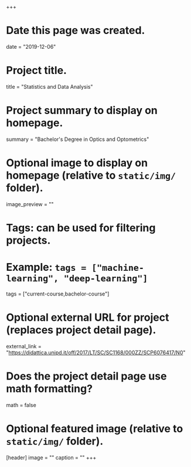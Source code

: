 +++
# Date this page was created.
date = "2019-12-06"

# Project title.
title = "Statistics and Data Analysis"

# Project summary to display on homepage.
summary = "Bachelor's Degree in Optics and Optometrics"

# Optional image to display on homepage (relative to `static/img/` folder).
image_preview = ""

# Tags: can be used for filtering projects.
# Example: `tags = ["machine-learning", "deep-learning"]`
tags = ["current-course,bachelor-course"]

# Optional external URL for project (replaces project detail page).
external_link = "https://didattica.unipd.it/off/2017/LT/SC/SC1168/000ZZ/SCP6076417/N0"

# Does the project detail page use math formatting?
math = false

# Optional featured image (relative to `static/img/` folder).
[header]
image = ""
caption = ""
+++
